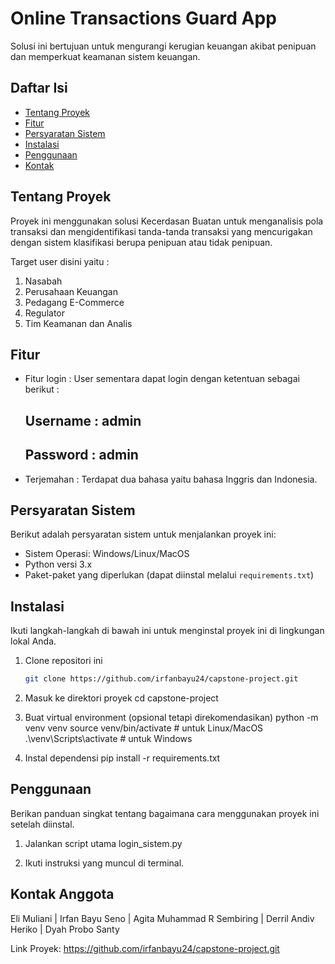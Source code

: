 # Online Transactions Guard App

Solusi ini bertujuan untuk mengurangi kerugian keuangan akibat penipuan dan memperkuat keamanan sistem keuangan.

## Daftar Isi

- [Tentang Proyek](#tentang-proyek)
- [Fitur](#fitur)
- [Persyaratan Sistem](#persyaratan-sistem)
- [Instalasi](#instalasi)
- [Penggunaan](#penggunaan)
- [Kontak](#kontak)

## Tentang Proyek

Proyek ini menggunakan solusi Kecerdasan Buatan untuk menganalisis pola transaksi dan mengidentifikasi tanda-tanda transaksi yang mencurigakan dengan sistem klasifikasi berupa penipuan atau tidak penipuan.

Target user disini yaitu :
1. Nasabah
2. Perusahaan Keuangan
3. Pedagang E-Commerce
4. Regulator
5. Tim Keamanan dan Analis



## Fitur

- Fitur login :
  User sementara dapat login dengan ketentuan sebagai berikut :
  ## Username : admin
  ## Password : admin
  
- Terjemahan : Terdapat dua bahasa yaitu bahasa Inggris dan Indonesia.

## Persyaratan Sistem

Berikut adalah persyaratan sistem untuk menjalankan proyek ini:

- Sistem Operasi: Windows/Linux/MacOS
- Python versi 3.x
- Paket-paket yang diperlukan (dapat diinstal melalui `requirements.txt`)

## Instalasi

Ikuti langkah-langkah di bawah ini untuk menginstal proyek ini di lingkungan lokal Anda.

1. Clone repositori ini
   ```sh
   git clone https://github.com/irfanbayu24/capstone-project.git
   
2. Masuk ke direktori proyek
   cd capstone-project
   
4. Buat virtual environment (opsional tetapi direkomendasikan)
   python -m venv venv
   source venv/bin/activate # untuk Linux/MacOS
   .\venv\Scripts\activate  # untuk Windows

5. Instal dependensi
   pip install -r requirements.txt

## Penggunaan

Berikan panduan singkat tentang bagaimana cara menggunakan proyek ini setelah diinstal.

1. Jalankan script utama
   login_sistem.py
   
2. Ikuti instruksi yang muncul di terminal.

## Kontak Anggota

Eli Muliani | Irfan Bayu Seno | Agita Muhammad R Sembiring | Derril Andiv Heriko | Dyah Probo Santy

Link Proyek: https://github.com/irfanbayu24/capstone-project.git
